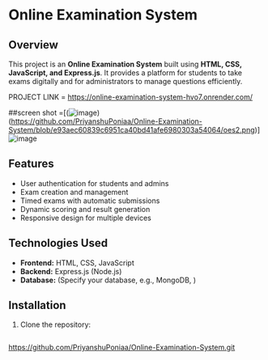 # Online Examination System

## Overview
This project is an **Online Examination System** built using **HTML, CSS, JavaScript, and Express.js**. It provides a platform for students to take exams digitally and for administrators to manage questions efficiently.


PROJECT LINK = https://online-examination-system-hvo7.onrender.com/


##screen shot =[(![image](https://github.com/user-attachments/assets/7f416c88-f6ef-4541-9c32-998f85a33839))    
               (https://github.com/PriyanshuPoniaa/Online-Examination-System/blob/e93aec60839c6951ca40bd41afe6980303a54064/oes2.png)]
               ![image](https://github.com/user-attachments/assets/cac0b783-57f3-48e5-aa14-bbb6a5f69b83)



## Features
- User authentication for students and admins
- Exam creation and management
- Timed exams with automatic submissions
- Dynamic scoring and result generation
- Responsive design for multiple devices

## Technologies Used
- **Frontend:** HTML, CSS, JavaScript
- **Backend:** Express.js (Node.js)
- **Database:** (Specify your database, e.g., MongoDB, )

## Installation
1. Clone the repository:
   ```bash
 https://github.com/PriyanshuPoniaa/Online-Examination-System.git
